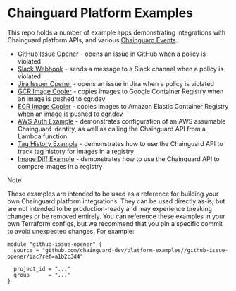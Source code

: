 # Chainguard Platform Examples

This repo holds a number of example apps demonstrating integrations with Chainguard platform APIs, and various [Chainguard Events](https://edu.chainguard.dev/chainguard/chainguard-enforce/reference/events/).

- [GitHub Issue Opener](./github-issue-opener/README.md) - opens an issue in GitHub when a policy is violated
- [Slack Webhook](./slack-webhook/README.md) - sends a message to a Slack channel when a policy is violated
- [Jira Issuer Opener](./jira-issue-opener/) - opens an issue in Jira when a policy is violated
- [GCR Image Copier](./image-copy-gcr/) - copies images to Google Container Registry when an image is pushed to cgr.dev
- [ECR Image Copier](./image-copy-ecr/) - copies images to Amazon Elastic Container Registry when an image is pushed to cgr.dev
- [AWS Auth Example](./aws-auth/) - demonstrates configuration of an AWS assumable Chainguard identity, as well as calling the Chainguard API from a Lambda function
- [Tag History Example](./tag-history/) - demonstrates how to use the Chainguard API to track tag history for images in a registry
- [Image Diff Example](./image-diff/) - demonstrates how to use the Chainguard API to compare images in a registry

> [!NOTE]
> These examples are intended to be used as a reference for building your own Chainguard platform integrations.
> They can be used directly as-is, but are not intended to be production-ready and may experience breaking changes or be removed entirely.
> You can reference these examples in your own Terraform configs, but we recommend that you pin a specific commit to avoid unexpected changes.
> For example:

```hcl
module "github-issue-opener" {
  source = "github.com/chainguard-dev/platform-examples//github-issue-opener/iac?ref=a1b2c3d4"

  project_id = "..."
  group      = "..."
}
